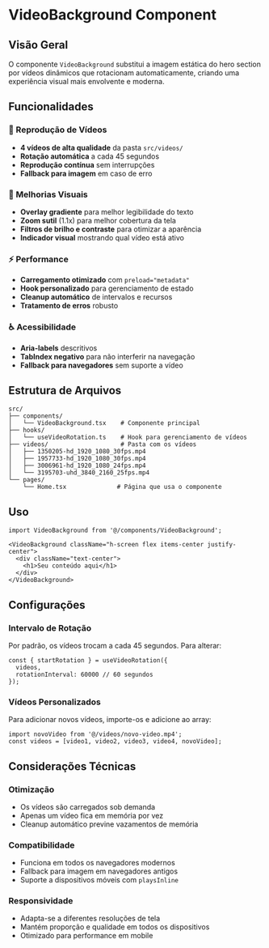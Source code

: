 # VideoBackground Component

## Visão Geral
O componente `VideoBackground` substitui a imagem estática do hero section por vídeos dinâmicos que rotacionam automaticamente, criando uma experiência visual mais envolvente e moderna.

## Funcionalidades

### 🎥 Reprodução de Vídeos
- **4 vídeos de alta qualidade** da pasta `src/videos/`
- **Rotação automática** a cada 45 segundos
- **Reprodução contínua** sem interrupções
- **Fallback para imagem** em caso de erro

### 🎨 Melhorias Visuais
- **Overlay gradiente** para melhor legibilidade do texto
- **Zoom sutil** (1.1x) para melhor cobertura da tela
- **Filtros de brilho e contraste** para otimizar a aparência
- **Indicador visual** mostrando qual vídeo está ativo

### ⚡ Performance
- **Carregamento otimizado** com `preload="metadata"`
- **Hook personalizado** para gerenciamento de estado
- **Cleanup automático** de intervalos e recursos
- **Tratamento de erros** robusto

### ♿ Acessibilidade
- **Aria-labels** descritivos
- **TabIndex negativo** para não interferir na navegação
- **Fallback para navegadores** sem suporte a vídeo

## Estrutura de Arquivos

```
src/
├── components/
│   └── VideoBackground.tsx    # Componente principal
├── hooks/
│   └── useVideoRotation.ts    # Hook para gerenciamento de vídeos
├── videos/                    # Pasta com os vídeos
│   ├── 1350205-hd_1920_1080_30fps.mp4
│   ├── 1957733-hd_1920_1080_30fps.mp4
│   ├── 3006961-hd_1920_1080_24fps.mp4
│   └── 3195703-uhd_3840_2160_25fps.mp4
└── pages/
    └── Home.tsx              # Página que usa o componente
```

## Uso

```tsx
import VideoBackground from '@/components/VideoBackground';

<VideoBackground className="h-screen flex items-center justify-center">
  <div className="text-center">
    <h1>Seu conteúdo aqui</h1>
  </div>
</VideoBackground>
```

## Configurações

### Intervalo de Rotação
Por padrão, os vídeos trocam a cada 45 segundos. Para alterar:

```tsx
const { startRotation } = useVideoRotation({ 
  videos, 
  rotationInterval: 60000 // 60 segundos
});
```

### Vídeos Personalizados
Para adicionar novos vídeos, importe-os e adicione ao array:

```tsx
import novoVideo from '@/videos/novo-video.mp4';
const videos = [video1, video2, video3, video4, novoVideo];
```

## Considerações Técnicas

### Otimização
- Os vídeos são carregados sob demanda
- Apenas um vídeo fica em memória por vez
- Cleanup automático previne vazamentos de memória

### Compatibilidade
- Funciona em todos os navegadores modernos
- Fallback para imagem em navegadores antigos
- Suporte a dispositivos móveis com `playsInline`

### Responsividade
- Adapta-se a diferentes resoluções de tela
- Mantém proporção e qualidade em todos os dispositivos
- Otimizado para performance em mobile
